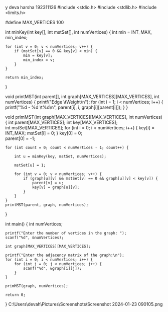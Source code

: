 y deva harsha
192311126
#include <stdio.h>
#include <stdlib.h>
#include <limits.h>

#define MAX_VERTICES 100

int minKey(int key[], int mstSet[], int numVertices) {
    int min = INT_MAX, min_index;

    for (int v = 0; v < numVertices; v++) {
        if (mstSet[v] == 0 && key[v] < min) {
            min = key[v];
            min_index = v;
        }
    }

    return min_index;
}

void printMST(int parent[], int graph[MAX_VERTICES][MAX_VERTICES], int numVertices) {
    printf("Edge \tWeight\n");
    for (int i = 1; i < numVertices; i++) {
        printf("%d - %d \t%d\n", parent[i], i, graph[i][parent[i]]);
    }
}

void primMST(int graph[MAX_VERTICES][MAX_VERTICES], int numVertices) {
    int parent[MAX_VERTICES]; 
    int key[MAX_VERTICES];    
    int mstSet[MAX_VERTICES]; 
    for (int i = 0; i < numVertices; i++) {
        key[i] = INT_MAX;
        mstSet[i] = 0;
    }
    key[0] = 0;  
    parent[0] = -1; 

   
    for (int count = 0; count < numVertices - 1; count++) {
       
        int u = minKey(key, mstSet, numVertices);

        mstSet[u] = 1;

        for (int v = 0; v < numVertices; v++) {
            if (graph[u][v] && mstSet[v] == 0 && graph[u][v] < key[v]) {
                parent[v] = u;
                key[v] = graph[u][v];
            }
        }
    }
    printMST(parent, graph, numVertices);
}

int main() {
    int numVertices;

    printf("Enter the number of vertices in the graph: ");
    scanf("%d", &numVertices);

    int graph[MAX_VERTICES][MAX_VERTICES];

    printf("Enter the adjacency matrix of the graph:\n");
    for (int i = 0; i < numVertices; i++) {
        for (int j = 0; j < numVertices; j++) {
            scanf("%d", &graph[i][j]);
        }
    }

    primMST(graph, numVertices);

    return 0;
}
C:\Users\devah\Pictures\Screenshots\Screenshot 2024-01-23 090105.png


